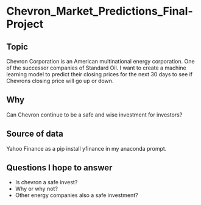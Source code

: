 # Chevron_Market_Predictions_Final-Project
## Topic 
 Chevron Corporation is an American multinational energy corporation. One of the successor companies of Standard Oil. I want to create a machine learning model to predict their closing prices for the next 30 days to see if Chevrons closing price will go up or down.
## Why 
Can Chevron continue to be a safe and wise investment for investors?  
## Source of data
Yahoo Finance as a pip install yfinance in my anaconda prompt.
## Questions I hope to answer
* Is chevron a safe invest?
* Why or why not?
* Other energy companies also a safe investment? 
